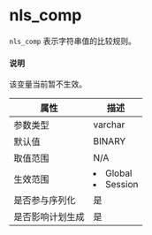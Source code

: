 # nls_comp

`nls_comp` 表示字符串值的比较规则。

  <main id="notice" type='explain'>
    <h4>说明</h4>
    <p>该变量当前暂不生效。</p>
  </main>

|  **属性**  |                                                   **描述**                                                   |
|----------|------------------------------------------------------------------------------------------------------------|
| 参数类型     | varchar                 |
| 默认值      | BINARY                  |
| 取值范围     | N/A                     |
| 生效范围     | <li> Global   <li> Session    |
| 是否参与序列化  | 是                       |
| 是否影响计划生成 | 是                       |
